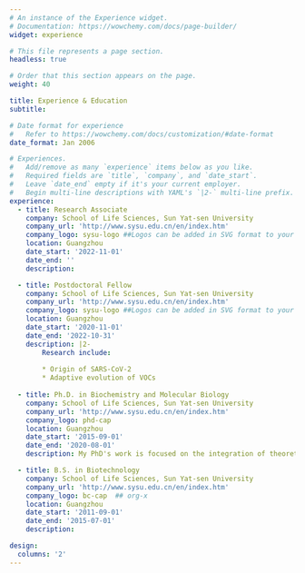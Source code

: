 ```yaml
---
# An instance of the Experience widget.
# Documentation: https://wowchemy.com/docs/page-builder/
widget: experience

# This file represents a page section.
headless: true

# Order that this section appears on the page.
weight: 40

title: Experience & Education
subtitle:

# Date format for experience
#   Refer to https://wowchemy.com/docs/customization/#date-format
date_format: Jan 2006

# Experiences.
#   Add/remove as many `experience` items below as you like.
#   Required fields are `title`, `company`, and `date_start`.
#   Leave `date_end` empty if it's your current employer.
#   Begin multi-line descriptions with YAML's `|2-` multi-line prefix.
experience:
  - title: Research Associate
    company: School of Life Sciences, Sun Yat-sen University
    company_url: 'http://www.sysu.edu.cn/en/index.htm'
    company_logo: sysu-logo ##Logos can be added in SVG format to your assets/media/brands folder, named accordingly to the brand (lowercase and replacing spaces with hyphens (-))
    location: Guangzhou
    date_start: '2022-11-01'
    date_end: ''
    description: 

  - title: Postdoctoral Fellow
    company: School of Life Sciences, Sun Yat-sen University
    company_url: 'http://www.sysu.edu.cn/en/index.htm'
    company_logo: sysu-logo ##Logos can be added in SVG format to your assets/media/brands folder, named accordingly to the brand (lowercase and replacing spaces with hyphens (-))
    location: Guangzhou
    date_start: '2020-11-01'
    date_end: '2022-10-31'
    description: |2-
        Research include:
        
        * Origin of SARS-CoV-2
        * Adaptive evolution of VOCs
        
  - title: Ph.D. in Biochemistry and Molecular Biology
    company: School of Life Sciences, Sun Yat-sen University
    company_url: 'http://www.sysu.edu.cn/en/index.htm'
    company_logo: phd-cap
    location: Guangzhou
    date_start: '2015-09-01'
    date_end: '2020-08-01'
    description: My PhD's work is focused on the integration of theoretical population genetics and computation models with genomic data of cancer and normal tissues.

  - title: B.S. in Biotechnology
    company: School of Life Sciences, Sun Yat-sen University
    company_url: 'http://www.sysu.edu.cn/en/index.htm'
    company_logo: bc-cap  ## org-x
    location: Guangzhou
    date_start: '2011-09-01'
    date_end: '2015-07-01'
    description: 

design:
  columns: '2'
---
```

